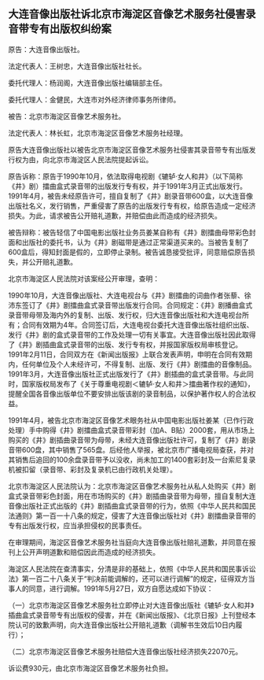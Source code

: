 ## 大连音像出版社诉北京市海淀区音像艺术服务社侵害录音带专有出版权纠纷案

原告：大连音像出版社。

法定代表人：王树忠，大连音像出版社社长。

委托代理人：杨润阁，大连音像出版社编辑部主任。

委托代理人：金健民，大连市对外经济律师事务所律师。

被告：北京市海淀区音像艺术服务社。

法定代表人：林长虹，北京市海淀区音像艺术服务社经理。

原告大连音像出版社以被告北京市海淀区音像艺术服务社侵害其录音带专有出版发行权为由，向北京市海淀区人民法院提起诉讼。

原告诉称：原告于1990年10月，依法取得电视剧《辘轳·女人和井》（以下简称《井》剧）擂曲盒式录音带的出版发行专有权，并于1991年3月正式出版发行。1991年4月，被告未经原告许可，擅自复制了《井》剧录音带600盒，以大连音像出版社名义，发行销售，严重侵害了原告的出版发行专有权，给原告造成一定经济损失。为此，请求被告公开赔礼道歉，并赔偿由此而造成的经济损失。

被告辩称：被告轻信了中国电影出版社业务员姜某自称有《井》剧擂曲母带彩色封面和出版社的委托书，认为《井》剧磁带是通过正常渠道买来的。当被告复制了600盒后，得知封面是假的，立即停止录制。被告诚恳接受批评，同意赔偿原告损失，并公开赔礼道歉。

北京市海淀区人民法院对该案经公开审理，查明：

1990年10月，大连音像出版社、大连电视台与《井》剧擂曲的词曲作者张藜、徐沛东签订了《井》剧擂曲盒式录音带出版发行合同。合同规定：《井》剧播曲盒式录音带母带及海内外的复制、出版、发行权，归大连音像出版社和大连电视台所有；合同有效期为4年。合同签订后，大连电视台委托大连音像出版社组织出版、发行《井》剧的盒式录音带的工作及处理一切有关事宜。大连音像出版社因此取得了《井》剧插曲盒式录音带的出版、发行专有权，并报国家版权局审核登记。1991年2月11日，合同双方在《新闻出版报》上联合发表声明，申明在合同有效期内，任何单位及个人未经许可，不得复制、出版、发行《井》剧擂曲的音像制品。1991年3月，大连音像出版社正式出版发行了《井》剧插曲的盒式录音带。与此同时，国家版权局发布了《关于尊重电视剧＜辘轳·女人和井＞擂曲著作权的通知》，提醒全国各音像出版单位不要安排出版该剧的录音制品，以保护著作权人的合法权益。

1991年4月，被告北京市海淀区音像艺术眼务社从中国电影出版社姜某（已作行政处理）手中购得《井》剧擂曲盒式录音带彩封（加A、B贴）2000套，用从市场上购买的《井》剧插曲录音带为母带，未经大连音像出版社许可，复制了《井》剧录音带600盘，其中销售了565盘。后经他人举报，被北京市广播电视局查获，并对其销售后追回的100余盘录音带予以没收，尚未加工的1400套彩封及一台索尼复录机被扣留（录音带、彩封及复录机已由行政机关处理）。

北京市海淀区人民法院认为：北京市海淀区音像艺术服务社从私人处购买《井》剧盒式录音带彩色封面，用在市场购买的《井》剧插曲录音带为母带，擅自复制大连音像出版社正式出版的《井》剧插曲盒式录音带的行为，依照《中华人民共和国民法通则》第一百一十八条的规定，侵害了大连音像出版社对《井》剧擂曲录音带的专有出版发行权，应当承担侵权的民事责任。

在审理期间，海淀区音像艺术服务社当庭向大连音像出版社赔礼道歉，并同意在报刊上公开声明道歉和赔偿因此而造成的经济损失。

海淀区人民法院在查清事实，分清是非的基础上，依照《中华人民共和国民事诉讼法》第一百二十八条关于“判决前能调解的，还可以进行调解”的规定，征得双方当事人的同意，进行调解。1991年5月27日，双方自愿达成如下协议：

（一）北京市海淀区音像艺术服务社立即停止对大连音像出版社《辘轳·女人和并》插曲盒式录音带专有出版权的侵害，并在《新闻出版报》、《北京日报》上刊登经本院认可的致歉声明，向大连音像出版社公开赔礼道歉（调解书生效后10日内履行）；

（二）北京市海淀区音像艺术服务社赔偿大连音像出版社经济损失22070元。

诉讼费930元，由北京市海淀区音像艺术服务社负担。

